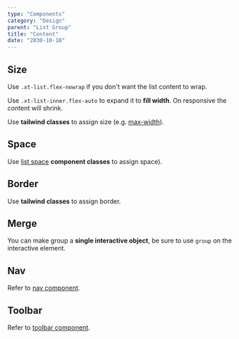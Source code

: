 ```yaml
---
type: "Components"
category: "Design"
parent: "List Group"
title: "Content"
date: "2030-10-10"
---
```


## Size

Use `.xt-list.flex-nowrap` if you don't want the list content to wrap.

Use `.xt-list-inner.flex-auto` to expand it to **fill width**. On responsive the content will shrink.

Use **tailwind classes** to assign size (e.g. [max-width](https://tailwindcss.com/docs/max-width)).

<demo>
  <demoinline src="demos/components/list-group/size">
  </demoinline>
</demo>

<demo>
  <demoinline src="demos/components/list-group/size-vertical">
  </demoinline>
</demo>

## Space

Use [list space](/components/list/content#space) **component classes** to assign space).

<demo>
  <demoinline src="demos/components/list-group/space">
  </demoinline>
</demo>

<demo>
  <demoinline src="demos/components/list-group/space-vertical">
  </demoinline>
</demo>

## Border

Use **tailwind classes** to assign border.

<demo>
  <demoinline src="demos/components/list-group/border">
  </demoinline>
</demo>

<demo>
  <demoinline src="demos/components/list-group/border-vertical">
  </demoinline>
</demo>

## Merge

You can make group a **single interactive object**, be sure to use `group` on the interactive element.

<demo>
  <demoinline src="demos/components/list-group/merge">
  </demoinline>
</demo>

<demo>
  <demoinline src="demos/components/list-group/merge-vertical">
  </demoinline>
</demo>

## Nav

Refer to [nav component](/components/nav).

## Toolbar

Refer to [toolbar component](/components/toolbar).
